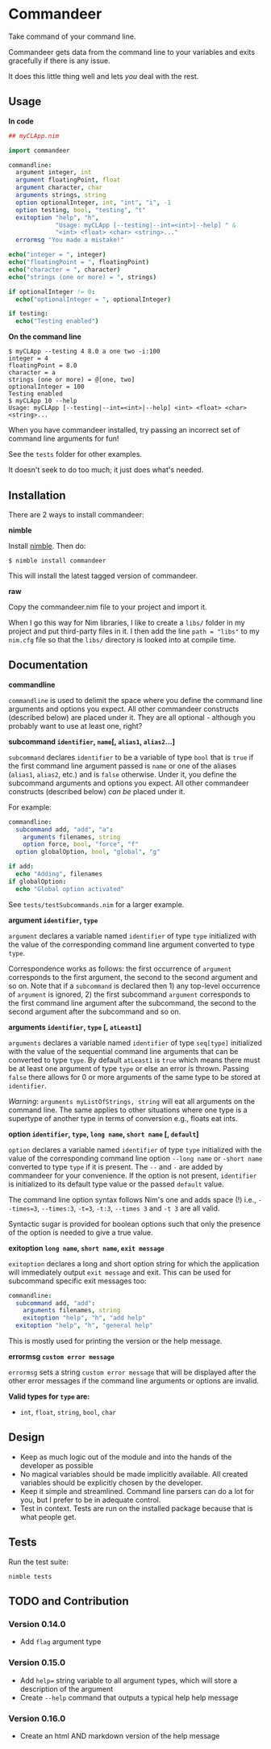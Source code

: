 Commandeer
==========

Take command of your command line.

Commandeer gets data from the command line to your variables and exits
gracefully if there is any issue.

It does this little thing well and lets *you* deal with the rest.


Usage
-----

**In code**

```nim
## myCLApp.nim

import commandeer

commandline:
  argument integer, int
  argument floatingPoint, float
  argument character, char
  arguments strings, string
  option optionalInteger, int, "int", "i", -1
  option testing, bool, "testing", "t"
  exitoption "help", "h",
             "Usage: myCLApp [--testing|--int=<int>|--help] " &
             "<int> <float> <char> <string>..."
  errormsg "You made a mistake!"

echo("integer = ", integer)
echo("floatingPoint = ", floatingPoint)
echo("character = ", character)
echo("strings (one or more) = ", strings)

if optionalInteger != 0:
  echo("optionalInteger = ", optionalInteger)

if testing:
  echo("Testing enabled")

```

**On the command line**

```
$ myCLApp --testing 4 8.0 a one two -i:100
integer = 4
floatingPoint = 8.0
character = a
strings (one or more) = @[one, two]
optionalInteger = 100
Testing enabled
$ myCLApp 10 --help
Usage: myCLApp [--testing|--int=<int>|--help] <int> <float> <char> <string>...
```

When you have commandeer installed, try passing an incorrect set of
command line arguments for fun!

See the `tests` folder for other examples.

It doesn't seek to do too much; it just does what's needed.


Installation
------------

There are 2 ways to install commandeer:

**nimble**

Install [nimble](https://github.com/nim-lang/nimble). Then do:

    $ nimble install commandeer

This will install the latest tagged version of commandeer.

**raw**

Copy the commandeer.nim file to your project and import it.

When I go this way for Nim libraries, I like to create a `libs/`
folder in my project and put third-party files in it. I then add the
line `path = "libs"` to my `nim.cfg` file so that the `libs/`
directory is looked into at compile time.


Documentation
-------------

**commandline**

`commandline` is used to delimit the space where you define the command line
arguments and options you expect. All other commandeer constructs (described below)
are placed under it. They are all optional - although you probably want to use
at least one, right?

**subcommand `identifier`, `name`[, `alias1`, `alias2`...]**

`subcommand` declares `identifier` to be a variable of type `bool` that is `true`
if the first command line argument passed is `name` or one of the aliases (`alias1`, `alias2`, etc.) and is `false` otherwise.
Under it, you define the subcommand arguments and options you expect.
All other commandeer constructs (described below) *can be* placed under it.

For example:

```nim
commandline:
  subcommand add, "add", "a":
    arguments filenames, string
    option force, bool, "force", "f"
  option globalOption, bool, "global", "g"

if add:
  echo "Adding", filenames
if globalOption:
  echo "Global option activated"
```

See `tests/testSubcommands.nim` for a larger example.

**argument `identifier`, `type`**

`argument` declares a variable named `identifier` of type `type` initialized with
the value of the corresponding command line argument converted to type `type`.

Correspondence works as follows: the first occurrence of `argument` corresponds
to the first argument, the second to the second argument and so on. Note that
if a `subcommand` is declared then 1) any top-level occurrence of `argument` is
ignored, 2) the first subcommand `argument` corresponds to the first command line argument
after the subcommand, the second to the second argument after the subcommand and so on.


**arguments `identifier`, `type` [, `atLeast1`]**

`arguments` declares a variable named `identifier` of type `seq[type]` initialized with
the value of the sequential command line arguments that can be converted to type `type`.
By default `atLeast1` is `true` which means there must be at least one argument of type
`type` or else an error is thrown. Passing `false` there allows for 0 or more arguments of the
same type to be stored at `identifier`.

*Warning*: `arguments myListOfStrings, string` will eat all arguments on
the command line. The same applies to other situations where one type is
a supertype of another type in terms of conversion e.g., floats eat ints.


**option `identifier`, `type`, `long name`, `short name` [, `default`]**

`option` declares a variable named `identifier` of type `type` initialized with
the value of the corresponding command line option `--long name` or `-short name`
converted to type `type` if it is present. The `--` and `-` are added
by commandeer for your convenience. If the option is not present,
`identifier` is initialized to its default type value or the passed
`default` value.

The command line option syntax follows Nim's one and adds space (!) i.e.,
`--times=3`, `--times:3`, `-t=3`, `-t:3`, `--times 3` and `-t 3` are all valid.

Syntactic sugar is provided for boolean options such that only the presence of
the option is needed to give a true value.


**exitoption `long name`, `short name`, `exit message`**

`exitoption` declares a long and short option string for which the application
will immediately output `exit message` and exit. This can be used for subcommand specific exit messages too:

```nim
commandline:
  subcommand add, "add":
    arguments filenames, string
    exitoption "help", "h", "add help"
  exitoption "help", "h", "general help"
```

This is mostly used for printing the version or the help message.


**errormsg `custom error message`**

`errormsg` sets a string `custom error message` that will be displayed after the other error messages if the command line arguments or options are invalid.


**Valid types for `type` are:**

- `int`, `float`, `string`, `bool`, `char`


Design
------

- Keep as much logic out of the module and into the hands of
  the developer as possible
- No magical variables should be made implicitly available. All created
  variables should be explicitly chosen by the developer.
- Keep it simple and streamlined. Command line parsers can do a lot for
  you, but I prefer to be in adequate control.
- Test in context. Tests are run on the installed package because that
  is what people get.


Tests
-----

Run the test suite:

    nimble tests

TODO and Contribution
---------------------

### Version 0.14.0
- Add `flag` argument type

### Version 0.15.0 
- Add `help=` string variable to all argument types, which will store a description of the argument
- Create `--help` command that outputs a typical help help message

### Version 0.16.0
- Create an html AND markdown version of the help message
